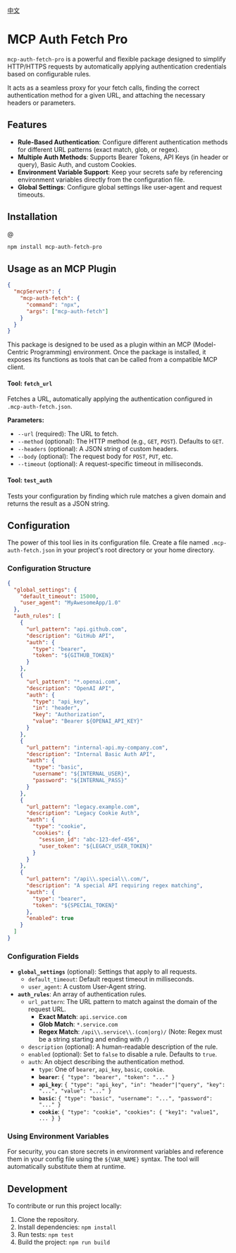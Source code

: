 [中文](./README-CN.md)

# MCP Auth Fetch Pro

`mcp-auth-fetch-pro` is a powerful and flexible package designed to simplify HTTP/HTTPS requests by automatically applying authentication credentials based on configurable rules.

It acts as a seamless proxy for your fetch calls, finding the correct authentication method for a given URL, and attaching the necessary headers or parameters.

## Features

- **Rule-Based Authentication**: Configure different authentication methods for different URL patterns (exact match, glob, or regex).
- **Multiple Auth Methods**: Supports Bearer Tokens, API Keys (in header or query), Basic Auth, and custom Cookies.
- **Environment Variable Support**: Keep your secrets safe by referencing environment variables directly from the configuration file.
- **Global Settings**: Configure global settings like user-agent and request timeouts.

## Installation
@
```bash
npm install mcp-auth-fetch-pro
```

## Usage as an MCP Plugin

```json
{
  "mcpServers": {
    "mcp-auth-fetch": {
      "command": "npx",
      "args": ["mcp-auth-fetch"]
    }
  }
}
```

This package is designed to be used as a plugin within an MCP (Model-Centric Programming) environment. Once the package is installed, it exposes its functions as tools that can be called from a compatible MCP client.

#### Tool: `fetch_url`

Fetches a URL, automatically applying the authentication configured in `.mcp-auth-fetch.json`.

**Parameters:**

- `--url` (required): The URL to fetch.
- `--method` (optional): The HTTP method (e.g., `GET`, `POST`). Defaults to `GET`.
- `--headers` (optional): A JSON string of custom headers.
- `--body` (optional): The request body for `POST`, `PUT`, etc.
- `--timeout` (optional): A request-specific timeout in milliseconds.

#### Tool: `test_auth`

Tests your configuration by finding which rule matches a given domain and returns the result as a JSON string.

## Configuration

The power of this tool lies in its configuration file. Create a file named `.mcp-auth-fetch.json` in your project's root directory or your home directory.

### Configuration Structure

```json
{
  "global_settings": {
    "default_timeout": 15000,
    "user_agent": "MyAwesomeApp/1.0"
  },
  "auth_rules": [
    {
      "url_pattern": "api.github.com",
      "description": "GitHub API",
      "auth": {
        "type": "bearer",
        "token": "${GITHUB_TOKEN}"
      }
    },
    {
      "url_pattern": "*.openai.com",
      "description": "OpenAI API",
      "auth": {
        "type": "api_key",
        "in": "header",
        "key": "Authorization",
        "value": "Bearer ${OPENAI_API_KEY}"
      }
    },
    {
      "url_pattern": "internal-api.my-company.com",
      "description": "Internal Basic Auth API",
      "auth": {
        "type": "basic",
        "username": "${INTERNAL_USER}",
        "password": "${INTERNAL_PASS}"
      }
    },
    {
      "url_pattern": "legacy.example.com",
      "description": "Legacy Cookie Auth",
      "auth": {
        "type": "cookie",
        "cookies": {
          "session_id": "abc-123-def-456",
          "user_token": "${LEGACY_USER_TOKEN}"
        }
      }
    },
    {
      "url_pattern": "/api\\.special\\.com/",
      "description": "A special API requiring regex matching",
      "auth": {
        "type": "bearer",
        "token": "${SPECIAL_TOKEN}"
      },
      "enabled": true
    }
  ]
}
```

### Configuration Fields

- **`global_settings`** (optional): Settings that apply to all requests.
  - `default_timeout`: Default request timeout in milliseconds.
  - `user_agent`: A custom User-Agent string.
- **`auth_rules`**: An array of authentication rules.
  - `url_pattern`: The URL pattern to match against the domain of the request URL.
    - **Exact Match**: `api.service.com`
    - **Glob Match**: `*.service.com`
    - **Regex Match**: `/api\\.service\\.(com|org)/` (Note: Regex must be a string starting and ending with `/`)
  - `description` (optional): A human-readable description of the rule.
  - `enabled` (optional): Set to `false` to disable a rule. Defaults to `true`.
  - `auth`: An object describing the authentication method.
    - `type`: One of `bearer`, `api_key`, `basic`, `cookie`.
    - **`bearer`**: `{ "type": "bearer", "token": "..." }`
    - **`api_key`**: `{ "type": "api_key", "in": "header"|"query", "key": "...", "value": "..." }`
    - **`basic`**: `{ "type": "basic", "username": "...", "password": "..." }`
    - **`cookie`**: `{ "type": "cookie", "cookies": { "key1": "value1", ... } }`

### Using Environment Variables

For security, you can store secrets in environment variables and reference them in your config file using the `${VAR_NAME}` syntax. The tool will automatically substitute them at runtime.

## Development

To contribute or run this project locally:

1.  Clone the repository.
2.  Install dependencies: `npm install`
3.  Run tests: `npm test`
4.  Build the project: `npm run build`
